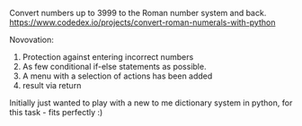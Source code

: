 Convert numbers up to 3999 to the Roman number system and back. https://www.codedex.io/projects/convert-roman-numerals-with-python

Novovation:
1) Protection against entering incorrect numbers
2) As few conditional if-else statements as possible.
3) A menu with a selection of actions has been added
4) result via return

Initially just wanted to play with a new to me dictionary system in python, for this task - fits perfectly :)
